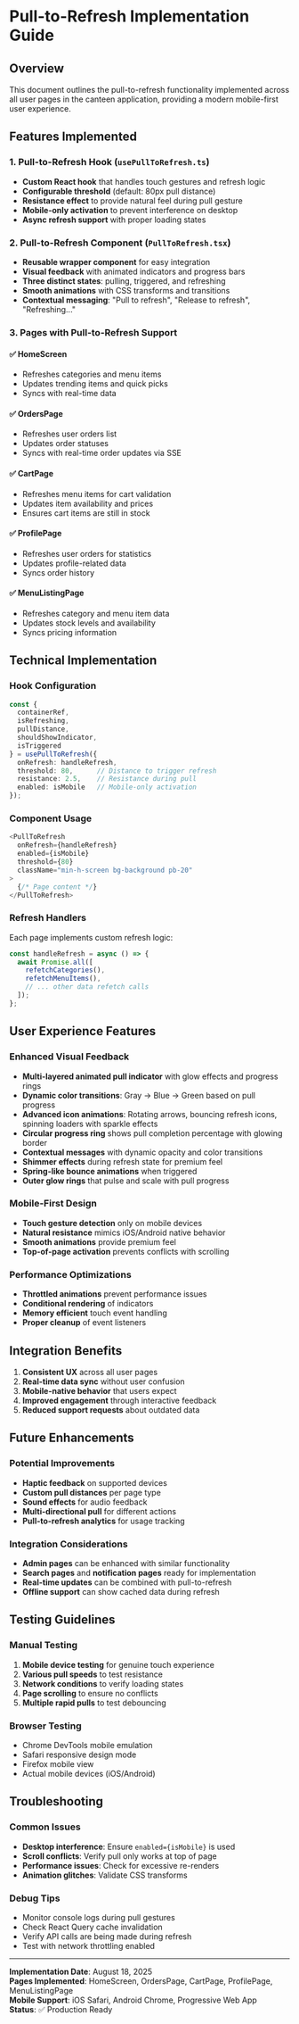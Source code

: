 # Pull-to-Refresh Implementation Guide

## Overview
This document outlines the pull-to-refresh functionality implemented across all user pages in the canteen application, providing a modern mobile-first user experience.

## Features Implemented

### 1. Pull-to-Refresh Hook (`usePullToRefresh.ts`)
- **Custom React hook** that handles touch gestures and refresh logic
- **Configurable threshold** (default: 80px pull distance)
- **Resistance effect** to provide natural feel during pull gesture
- **Mobile-only activation** to prevent interference on desktop
- **Async refresh support** with proper loading states

### 2. Pull-to-Refresh Component (`PullToRefresh.tsx`)
- **Reusable wrapper component** for easy integration
- **Visual feedback** with animated indicators and progress bars
- **Three distinct states**: pulling, triggered, and refreshing
- **Smooth animations** with CSS transforms and transitions
- **Contextual messaging**: "Pull to refresh", "Release to refresh", "Refreshing..."

### 3. Pages with Pull-to-Refresh Support

#### ✅ HomeScreen
- Refreshes categories and menu items
- Updates trending items and quick picks
- Syncs with real-time data

#### ✅ OrdersPage  
- Refreshes user orders list
- Updates order statuses
- Syncs with real-time order updates via SSE

#### ✅ CartPage
- Refreshes menu items for cart validation
- Updates item availability and prices
- Ensures cart items are still in stock

#### ✅ ProfilePage
- Refreshes user orders for statistics
- Updates profile-related data
- Syncs order history

#### ✅ MenuListingPage
- Refreshes category and menu item data
- Updates stock levels and availability
- Syncs pricing information

## Technical Implementation

### Hook Configuration
```typescript
const {
  containerRef,
  isRefreshing,
  pullDistance,
  shouldShowIndicator,
  isTriggered
} = usePullToRefresh({
  onRefresh: handleRefresh,
  threshold: 80,      // Distance to trigger refresh
  resistance: 2.5,    // Resistance during pull
  enabled: isMobile   // Mobile-only activation
});
```

### Component Usage
```typescript
<PullToRefresh
  onRefresh={handleRefresh}
  enabled={isMobile}
  threshold={80}
  className="min-h-screen bg-background pb-20"
>
  {/* Page content */}
</PullToRefresh>
```

### Refresh Handlers
Each page implements custom refresh logic:
```typescript
const handleRefresh = async () => {
  await Promise.all([
    refetchCategories(),
    refetchMenuItems(),
    // ... other data refetch calls
  ]);
};
```

## User Experience Features

### Enhanced Visual Feedback
- **Multi-layered animated pull indicator** with glow effects and progress rings
- **Dynamic color transitions**: Gray → Blue → Green based on pull progress
- **Advanced icon animations**: Rotating arrows, bouncing refresh icons, spinning loaders with sparkle effects
- **Circular progress ring** shows pull completion percentage with glowing border
- **Contextual messages** with dynamic opacity and color transitions
- **Shimmer effects** during refresh state for premium feel
- **Spring-like bounce animations** when triggered
- **Outer glow rings** that pulse and scale with pull progress

### Mobile-First Design
- **Touch gesture detection** only on mobile devices
- **Natural resistance** mimics iOS/Android native behavior  
- **Smooth animations** provide premium feel
- **Top-of-page activation** prevents conflicts with scrolling

### Performance Optimizations
- **Throttled animations** prevent performance issues
- **Conditional rendering** of indicators
- **Memory efficient** touch event handling
- **Proper cleanup** of event listeners

## Integration Benefits

1. **Consistent UX** across all user pages
2. **Real-time data sync** without user confusion
3. **Mobile-native behavior** that users expect
4. **Improved engagement** through interactive feedback
5. **Reduced support requests** about outdated data

## Future Enhancements

### Potential Improvements
- **Haptic feedback** on supported devices
- **Custom pull distances** per page type
- **Sound effects** for audio feedback
- **Multi-directional pull** for different actions
- **Pull-to-refresh analytics** for usage tracking

### Integration Considerations
- **Admin pages** can be enhanced with similar functionality
- **Search pages** and **notification pages** ready for implementation
- **Real-time updates** can be combined with pull-to-refresh
- **Offline support** can show cached data during refresh

## Testing Guidelines

### Manual Testing
1. **Mobile device testing** for genuine touch experience
2. **Various pull speeds** to test resistance
3. **Network conditions** to verify loading states
4. **Page scrolling** to ensure no conflicts
5. **Multiple rapid pulls** to test debouncing

### Browser Testing
- Chrome DevTools mobile emulation
- Safari responsive design mode  
- Firefox mobile view
- Actual mobile devices (iOS/Android)

## Troubleshooting

### Common Issues
- **Desktop interference**: Ensure `enabled={isMobile}` is used
- **Scroll conflicts**: Verify pull only works at top of page
- **Performance issues**: Check for excessive re-renders
- **Animation glitches**: Validate CSS transforms

### Debug Tips
- Monitor console logs during pull gestures
- Check React Query cache invalidation
- Verify API calls are being made during refresh
- Test with network throttling enabled

---

**Implementation Date**: August 18, 2025  
**Pages Implemented**: HomeScreen, OrdersPage, CartPage, ProfilePage, MenuListingPage  
**Mobile Support**: iOS Safari, Android Chrome, Progressive Web App  
**Status**: ✅ Production Ready